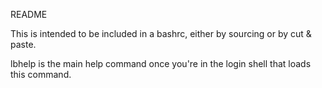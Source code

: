 README

This is intended to be included in a bashrc, either by sourcing or
by cut & paste.

lbhelp is the main help command once you're in the login shell that
loads this command.


